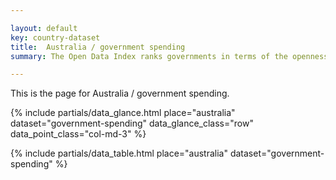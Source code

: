 ```yaml
---

layout: default
key: country-dataset
title:  Australia / government spending
summary: The Open Data Index ranks governments in terms of the openness of their data. An initiative of Open Knowledge, the leaders in open data.

---
```


This is the page for Australia / government spending.

{% include partials/data_glance.html place="australia" dataset="government-spending" data_glance_class="row" data_point_class="col-md-3" %}

{% include partials/data_table.html place="australia" dataset="government-spending" %}